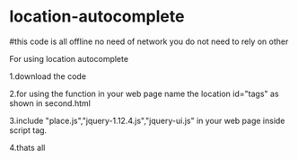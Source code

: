 # location-autocomplete
#this code is all offline no need of network you do not need to rely on other

For using location autocomplete

1.download the code 

2.for using the function in your web page name the location id="tags" as shown in second.html

3.include "place.js","jquery-1.12.4.js","jquery-ui.js" in your web page inside script tag.

4.thats all
